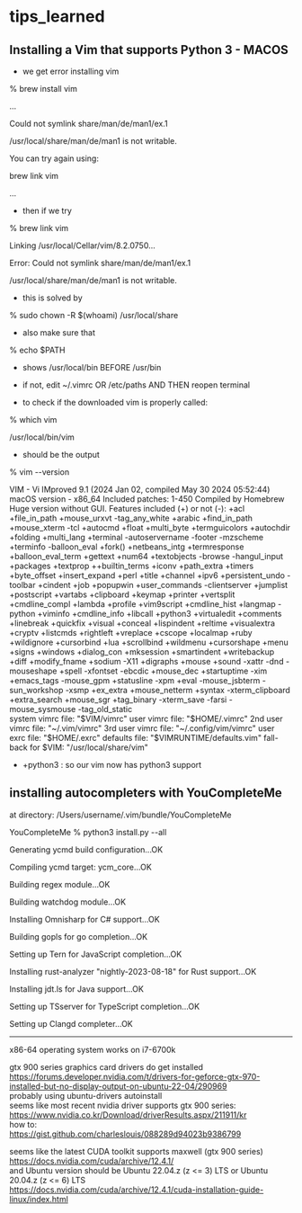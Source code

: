# tips_learned

## Installing a Vim that supports Python 3 - MACOS
- we get error installing vim

% brew install vim

...

Could not symlink share/man/de/man1/ex.1

/usr/local/share/man/de/man1 is not writable.


You can try again using:

  brew link vim
  
...


- then if we try

% brew link vim

Linking /usr/local/Cellar/vim/8.2.0750... 

Error: Could not symlink share/man/de/man1/ex.1

/usr/local/share/man/de/man1 is not writable.

- this is solved by

% sudo chown -R $(whoami) /usr/local/share

- also make sure that

% echo $PATH

- shows /usr/local/bin BEFORE /usr/bin

- if not, edit ~/.vimrc OR /etc/paths AND THEN reopen terminal

- to check if the downloaded vim is properly called:

% which vim

/usr/local/bin/vim

- should be the output

% vim --version

VIM - Vi IMproved 9.1 (2024 Jan 02, compiled May 30 2024 05:52:44)
macOS version - x86_64
Included patches: 1-450
Compiled by Homebrew
Huge version without GUI.  Features included (+) or not (-):
+acl               +file_in_path      +mouse_urxvt       -tag_any_white
+arabic            +find_in_path      +mouse_xterm       -tcl
+autocmd           +float             +multi_byte        +termguicolors
+autochdir         +folding           +multi_lang        +terminal
-autoservername    -footer            -mzscheme          +terminfo
-balloon_eval      +fork()            +netbeans_intg     +termresponse
+balloon_eval_term +gettext           +num64             +textobjects
-browse            -hangul_input      +packages          +textprop
++builtin_terms    +iconv             +path_extra        +timers
+byte_offset       +insert_expand     +perl              +title
+channel           +ipv6              +persistent_undo   -toolbar
+cindent           +job               +popupwin          +user_commands
-clientserver      +jumplist          +postscript        +vartabs
+clipboard         +keymap            +printer           +vertsplit
+cmdline_compl     +lambda            +profile           +vim9script
+cmdline_hist      +langmap           -python            +viminfo
+cmdline_info      +libcall           +python3           +virtualedit
+comments          +linebreak         +quickfix          +visual
+conceal           +lispindent        +reltime           +visualextra
+cryptv            +listcmds          +rightleft         +vreplace
+cscope            +localmap          +ruby              +wildignore
+cursorbind        +lua               +scrollbind        +wildmenu
+cursorshape       +menu              +signs             +windows
+dialog_con        +mksession         +smartindent       +writebackup
+diff              +modify_fname      +sodium            -X11
+digraphs          +mouse             +sound             -xattr
-dnd               -mouseshape        +spell             -xfontset
-ebcdic            +mouse_dec         +startuptime       -xim
+emacs_tags        -mouse_gpm         +statusline        -xpm
+eval              -mouse_jsbterm     -sun_workshop      -xsmp
+ex_extra          +mouse_netterm     +syntax            -xterm_clipboard
+extra_search      +mouse_sgr         +tag_binary        -xterm_save
-farsi             -mouse_sysmouse    -tag_old_static    
   system vimrc file: "$VIM/vimrc"
     user vimrc file: "$HOME/.vimrc"
 2nd user vimrc file: "~/.vim/vimrc"
 3rd user vimrc file: "~/.config/vim/vimrc"
      user exrc file: "$HOME/.exrc"
       defaults file: "$VIMRUNTIME/defaults.vim"
  fall-back for $VIM: "/usr/local/share/vim"

  

- +python3 : so our vim now has python3 support

## installing autocompleters with YouCompleteMe
at directory: /Users/username/.vim/bundle/YouCompleteMe


YouCompleteMe % python3 install.py --all

Generating ycmd build configuration...OK

Compiling ycmd target: ycm_core...OK

Building regex module...OK

Building watchdog module...OK

Installing Omnisharp for C# support...OK

Building gopls for go completion...OK

Setting up Tern for JavaScript completion...OK

Installing rust-analyzer "nightly-2023-08-18" for Rust support...OK

Installing jdt.ls for Java support...OK

Setting up TSserver for TypeScript completion...OK

Setting up Clangd completer...OK


_______________________________________
x86-64 operating system works on i7-6700k  

gtx 900 series graphics card drivers do get installed  
https://forums.developer.nvidia.com/t/drivers-for-geforce-gtx-970-installed-but-no-display-output-on-ubuntu-22-04/290969  
probably using  ubuntu-drivers autoinstall  
seems like most recent nvidia driver supports gtx 900 series:  
https://www.nvidia.co.kr/Download/driverResults.aspx/211911/kr  
how to:  
https://gist.github.com/charleslouis/088289d94023b9386799  

seems like the latest CUDA toolkit supports maxwell (gtx 900 series)  
https://docs.nvidia.com/cuda/archive/12.4.1/  
and Ubuntu version should be Ubuntu 22.04.z (z <= 3) LTS or Ubuntu 20.04.z (z <= 6) LTS  
https://docs.nvidia.com/cuda/archive/12.4.1/cuda-installation-guide-linux/index.html  

